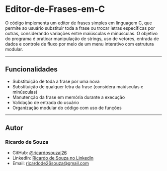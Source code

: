 # Editor-de-Frases-em-C

  O código implementa um editor de frases simples em linguagem C, que permite ao usuário substituir toda a frase ou trocar letras específicas por outras, considerando variações entre maiúsculas e minúsculas. O objetivo do programa é praticar manipulação de strings, uso de vetores, entrada de dados e controle de fluxo por meio de um menu interativo com estrutura modular.

---

## Funcionalidades

- Substituição de toda a frase por uma nova
- Substituição de qualquer letra da frase (considera maiúsculas e minúsculas)
- Manutenção da frase em memória durante a execução
- Validação de entrada do usuário
- Organização modular do código com uso de funções

---

## Autor

### Ricardo de Souza  
- GitHub: [@ricardosouzaj26](https://github.com/ricardosouzaj26)  
- LinkedIn: [Ricardo de Souza no LinkedIn](https://www.linkedin.com/in/ricardo-de-souza-junior-487702352/)  
- Email: ricardode26souza@gmail.com

